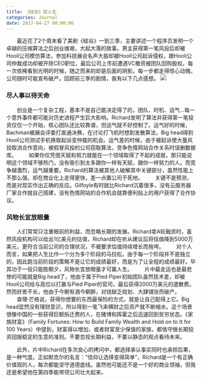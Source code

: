 ```yaml
---
title: 《硅谷》窥人生
categories: Journal
date: 2017-04-27 00:00:00
---
```

　　最近花了2个周末看了美剧《硅谷》一到三季，主要讲述一个程序员发明一个卓越的压缩算法之后创业维艰，大起大落的故事。男主获得第一笔风投后却被Hooli公司模仿算法，参加科技展会名声大振却被Hooli公司起诉侵权，跟Hooli公司仲裁成功却被开除CEO职位，最后公司上市前遭遇VC撤资被团队回购股权。每一次依稀看到光明的时候，随之而来的却是后面的阴影。每一步都走得惊心动魄，公司随时可能宣布破产。回顾前三季的剧情，我有以下几点感想。
![](http://ww2.sinaimg.cn/large/006tNbRwgy1ff1no5k0s7j307e0b4aa3.jpg)
### 尽人事以待天命
　　创业是一个复杂工程，基本不是自己能决定得了的，团队、时机、运气...每一个意外事件都可能对历史进程产生巨大影响。Richard发明了算法并获得第一笔投资仅仅一个开始，核心团队还比较靠谱，但运气就不好控制了。运气好的时候，Bachman被展会评委打直通决赛，在讨论打飞机时想到发散算法，Big head得到Hooli公司测试手机换取起诉变仲裁的机会。运气差的时候，由于被起诉使大量风投取消合作意向，被假冒风投的公司窃取算法，竞争色情网站合作关系时误删数据库。
　　如果你仅凭借天赋和努力就能在一个领域取得了不起的成就，那只能说明这个领域不够热门，没有吸引到太多跟你一样有天赋，跟你一样努力的人。而竞争越激烈，运气越重要。Richard的算法被其他人破解其中关键部分，虽然性能上不那么强，却在商业化上走得更快，差一点置公司于死地。
　　关键不是预测，而是对现实作出正确的反应。Gilfoyle有时就比Richard沉着很多，没有云服务器厂家合作就自己搭建，没有色情网站的合作机会就靠便利贴上的用户获得了合作协议。
### 风物长宜放眼量
　　人们常常只注重眼前的利益，而忽略长期的发展。Richard拿A轮融资时，虽然风投机构可以给出1亿美元的估值，Richard却在听从建议后将估值降到5000万美元，更符合当前公司的合理状况，不被要求估值持续增长而拖垮。
　　对个人而言，如果把人生比作一个分为多个阶段的马拉松，由于每一个阶段并不是独立的，因此跑当前阶段的策略不是让它的成绩最好，而是为了让全程的成绩最好。毕其功于一役只能胜朝夕，风物长宜放眼量才可赢人生。
　　片中最走运也是最悲惨的可能就是Big head了，他由于属于Pied Piper初始团队虽然技术差，却被Hooli公司给与高位以打赢与Pied Piper的官司，最后获得2000万美元的遣散费。然而好景不长，他由于今朝有酒今朝醉，对钱缺乏规划、大肆铺张而破产。
　　查理·芒格说，获得你想要的东西最保险的方式，就是让自己配得上它。Big head显然没有理财意识，所以得到一笔飞来横财之后资产就不断缩水。这个场景很像中国的一些获得巨额拆迁费的人，在赌博和挥霍之后迅速回到贫穷状态。《家族财富》（Family Fortunes: How to Build Family Wealth and Hold on to It for 100 Years）中提到，财富得以增加，或者财富至少保值的家族，都恪守做长期投资回报稳定的生意的准则。不要忽视长期利益，不要以静态的观点看待未来。

　　此外，片中Richard在多次良心的拷问中，都选择承认事实同时也承担后果，是一种气度。正如默克尔的名言：“信仰让选择变得简单”，Richard是一个有正确价值观的人，每次都能坚守道德底线。虽然他可能还不是一个好的商业领袖，但我还是希望他在第四季能带领公司壮大起来。





